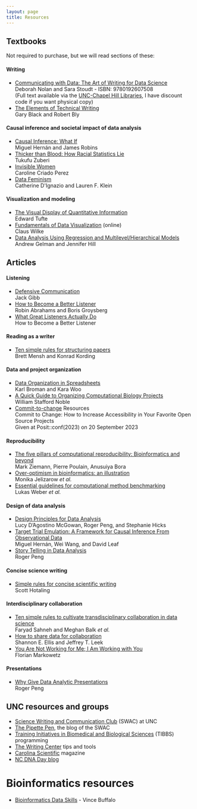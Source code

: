 ```yaml
---
layout: page
title: Resources
---
```


## Textbooks

Not required to purchase, but we will read sections of these:

#### Writing

* [Communicating with Data: The Art of Writing for Data Science](https://a.co/d/daBTkkR) <br/>
  Deborah Nolan and Sara Stoudt - ISBN: 9780192607508 <br/>
  (Full text available via the [UNC-Chapel Hill Libraries](https://library.unc.edu), I have discount code if you want physical copy)
* [The Elements of Technical Writing](https://a.co/d/0i6KCXe) <br/> 
  Gary Black and Robert Bly

#### Causal inference and societal impact of data analysis

* [Causal Inference: What If](https://www.hsph.harvard.edu/miguel-hernan/causal-inference-book/) <br/>
  Miguel Hernán and James Robins  
* [Thicker than Blood: How Racial Statistics Lie](https://www.upress.umn.edu/book-division/books/thicker-than-blood) <br/> 
  Tukufu Zuberi
* [Invisible Women](https://carolinecriadoperez.com/book/invisible-women/) <br/>
  Caroline Criado Perez
* [Data Feminism](https://data-feminism.mitpress.mit.edu/) <br/>
  Catherine D'Ignazio and Lauren F. Klein

#### Visualization and modeling

* [The Visual Display of Quantitative Information](https://www.edwardtufte.com/tufte/books_vdqi) <br/>
  Edward Tufte
* [Fundamentals of Data Visualization](https://clauswilke.com/dataviz/) (online) <br/>
  Claus Wilke
* [Data Analysis Using Regression and Multilevel/Hierarchical Models](http://www.stat.columbia.edu/~gelman/arm/) <br/>
  Andrew Gelman and Jennifer Hill

## Articles

#### Listening

* [Defensive Communication](https://www.jstor.org/stable/42574118) <br/>
  Jack Gibb
* [How to Become a Better Listener ](https://hbr.org/2021/12/how-to-become-a-better-listener) <br/>
  Robin Abrahams and Boris Groysberg
* [What Great Listeners Actually Do](https://hbr.org/2016/07/what-great-listeners-actually-do) <br/>
  How to Become a Better Listener 

#### Reading as a writer
  
* [Ten simple rules for structuring papers](https://doi.org/10.1371/journal.pcbi.1005619) <br/>
  Brett Mensh and Konrad Kording

#### Data and project organization

* [Data Organization in Spreadsheets](https://doi.org/10.1080/00031305.2017.1375989) <br/>
  Karl Broman and Kara Woo
* [A Quick Guide to Organizing Computational Biology Projects](https://doi.org/10.1371/journal.pcbi.1000424) <br/>
  William Stafford Noble
* [Commit-to-change](https://github.com/franzenr/commit-to-change#resources) Resources <br/>
  Commit to Change: How to Increase Accessibility in Your Favorite Open Source Projects <br/> 
  Given at Posit::conf(2023) on 20 September 2023
  
#### Reproducibility

* [The five pillars of computational reproducibility: Bioinformatics and beyond](https://osf.io/4pd9n/) <br/>
  Mark Ziemann, Pierre Poulain, Anusuiya Bora
* [Over-optimism in bioinformatics: an illustration](https://doi.org/10.1093/bioinformatics/btq323) <br/>
  Monika Jelizarow *et al.*
* [Essential guidelines for computational method benchmarking](https://doi.org/10.1186/s13059-019-1738-8) <br/>
  Lukas Weber *et al.*

#### Design of data analysis

* [Design Principles for Data Analysis](https://doi.org/10.1080/10618600.2022.2104290) <br/>
  Lucy D’Agostino McGowan, Roger Peng, and Stephanie Hicks
* [Target Trial Emulation: A Framework for Causal Inference From Observational Data](https//doi.org/10.1001/jama.2022.21383) <br/>
  Miguel Hernán, Wei Wang, and David Leaf
* [Story Telling in Data Analysis](https://rdpeng.org/ads2020/week-9.html) <br/>
  Roger Peng

#### Concise science writing

* [Simple rules for concise scientific writing](https://doi.org/10.1002/lol2.10165) <br/>
  Scott Hotaling

#### Interdisciplinary collaboration

* [Ten simple rules to cultivate transdisciplinary collaboration in data science](https://doi.org/10.1371/journal.pcbi.1008879) <br/>
  Faryad Sahneh and Meghan Balk *et al.*
* [How to share data for collaboration](https://doi.org/10.1080%2F00031305.2017.1375987) <br/>
  Shannon E. Ellis and Jeffrey T. Leek
* [You Are Not Working for Me; I Am Working with You](https://doi.org/10.1371/journal.pcbi.1004387) <br/>
  Florian Markowetz

#### Presentations

* [Why Give Data Analytic Presentations](https://rdpeng.org/ads2020/week-12.html) <br/>
  Roger Peng

## UNC resources and groups

* [Science Writing and Communication Club](http://www.thepipettepen.com/about-the-pipettepen/) (SWAC) at UNC
* [The Pipette Pen](http://www.thepipettepen.com/), the blog of the SWAC
* [Training Initiatives in Biomedical and Biological Sciences](https://tibbs.unc.edu/career-resources/programming/) (TIBBS) programming
* [The Writing Center](https://writingcenter.unc.edu/tips-and-tools/sciences/) tips and tools
* [Carolina Scientific](https://www.carolinascientific.org/) magazine
* [NC DNA Day blog](http://ncdnadayblog.org)

# Bioinformatics resources

* [Bioinformatics Data Skills](https://vincebuffalo.com/book/) - Vince Buffalo

